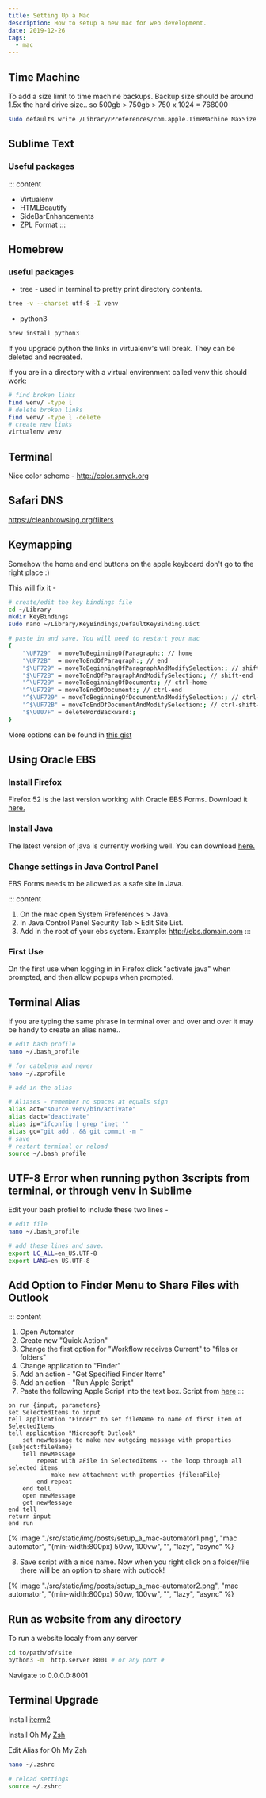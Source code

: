 ```yaml
---
title: Setting Up a Mac
description: How to setup a new mac for web development.
date: 2019-12-26
tags:
  - mac
---
```


## Time Machine

To add a size limit to time machine backups. Backup size should be around 1.5x the hard drive size.. so 500gb > 750gb > 750 x 1024 = 768000

```bash
sudo defaults write /Library/Preferences/com.apple.TimeMachine MaxSize 102400
```

## Sublime Text

### Useful packages

::: content

- Virtualenv
- HTMLBeautify
- SideBarEnhancements
- ZPL Format
  :::

## Homebrew

### useful packages

- tree - used in terminal to pretty print directory contents.

```bash
tree -v --charset utf-8 -I venv
```

- python3

```bash
brew install python3
```

If you upgrade python the links in virtualenv's will break. They can be deleted and recreated.

If you are in a directory with a virtual envirenment called venv this should work:

```bash
# find broken links
find venv/ -type l
# delete broken links
find venv/ -type l -delete
# create new links
virtualenv venv
```

## Terminal

Nice color scheme - http://color.smyck.org

## Safari DNS

https://cleanbrowsing.org/filters

## Keymapping

Somehow the home and end buttons on the apple keyboard don't go to the right place :)

This will fix it -

```bash
# create/edit the key bindings file
cd ~/Library
mkdir KeyBindings
sudo nano ~/Library/KeyBindings/DefaultKeyBinding.Dict

# paste in and save. You will need to restart your mac
{
    "\UF729"  = moveToBeginningOfParagraph:; // home
    "\UF72B"  = moveToEndOfParagraph:; // end
    "$\UF729" = moveToBeginningOfParagraphAndModifySelection:; // shift-home
    "$\UF72B" = moveToEndOfParagraphAndModifySelection:; // shift-end
    "^\UF729" = moveToBeginningOfDocument:; // ctrl-home
    "^\UF72B" = moveToEndOfDocument:; // ctrl-end
    "^$\UF729" = moveToBeginningOfDocumentAndModifySelection:; // ctrl-shift-home
    "^$\UF72B" = moveToEndOfDocumentAndModifySelection:; // ctrl-shift-end
    "$\U007F" = deleteWordBackward:;
}
```

More options can be found in [this gist](https://gist.github.com/christopherpickering/d646f1ba175336852e6c0d96bf243c21)

## Using Oracle EBS

### Install Firefox

Firefox 52 is the last version working with Oracle EBS Forms. Download it [here.](https://ftp.mozilla.org/pub/firefox/releases/52.9.0esr/)

### Install Java

The latest version of java is currently working well. You can download [here.](https://java.com/en/download/mac_download.jsp)

### Change settings in Java Control Panel

EBS Forms needs to be allowed as a safe site in Java.

::: content

1. On the mac open System Preferences > Java.
2. In Java Control Panel Security Tab > Edit Site List.
3. Add in the root of your ebs system. Example: http://ebs.domain.com
   :::

### First Use

On the first use when logging in in Firefox click "activate java" when prompted, and then allow popups when prompted.

## Terminal Alias

If you are typing the same phrase in terminal over and over and over it may be handy to create an alias name..

```bash
# edit bash profile
nano ~/.bash_profile

# for catelena and newer
nano ~/.zprofile

# add in the alias

# Aliases - remember no spaces at equals sign
alias act="source venv/bin/activate"
alias dact="deactivate"
alias ip="ifconfig | grep 'inet '"
alias gc="git add . && git commit -m "
# save
# restart terminal or reload
source ~/.bash_profile
```

## UTF-8 Error when running python 3scripts from terminal, or through venv in Sublime

Edit your bash profiel to include these two lines -

```bash
# edit file
nano ~/.bash_profile

# add these lines and save.
export LC_ALL=en_US.UTF-8
export LANG=en_US.UTF-8
```

## Add Option to Finder Menu to Share Files with Outlook

::: content

1. Open Automator
2. Create new "Quick Action"
3. Change the first option for "Workflow receives Current" to "files or folders"
4. Change application to "Finder"
5. Add an action - "Get Specified Finder Items"
6. Add an action - "Run Apple Script"
7. Paste the following Apple Script into the text box. Script from [here](https://answers.microsoft.com/en-us/mac/forum/macoffice2011-macstart/moving-the-automator-folder-doesnt-allow-1424-to/983a1074-34ee-40d6-b8ae-7f4d2ff45718)
   :::

```applescript
on run {input, parameters}
set SelectedItems to input
tell application "Finder" to set fileName to name of first item of SelectedItems
tell application "Microsoft Outlook"
    set newMessage to make new outgoing message with properties {subject:fileName}
    tell newMessage
        repeat with aFile in SelectedItems -- the loop through all selected items
            make new attachment with properties {file:aFile}
        end repeat
    end tell
    open newMessage
    get newMessage
end tell
return input
end run
```

{% image "./src/static/img/posts/setup_a_mac-automator1.png", "mac automator", "(min-width:800px) 50vw, 100vw", "", "lazy", "async" %}

8. Save script with a nice name. Now when you right click on a folder/file there will be an option to share with outlook!

{% image "./src/static/img/posts/setup_a_mac-automator2.png", "mac automator", "(min-width:800px) 50vw, 100vw", "", "lazy", "async" %}

## Run as website from any directory

To run a website localy from any server

```bash
cd to/path/of/site
python3 -m  http.server 8001 # or any port #
```

Navigate to 0.0.0.0:8001

## Terminal Upgrade

Install [iterm2](https://www.iterm2.com)

Install Oh My [Zsh](https://github.com/robbyrussell/oh-my-zsh)

Edit Alias for Oh My Zsh

```bash
nano ~/.zshrc

# reload settings
source ~/.zshrc
```
